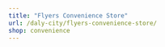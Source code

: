 ```yaml
---
title: "Flyers Convenience Store"
url: /daly-city/flyers-convenience-store/
shop: convenience
---
```

